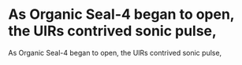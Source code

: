 # As Organic Seal-4 began to open, the UlRs contrived sonic pulse,

As Organic Seal-4 began to open, the UlRs contrived sonic pulse,